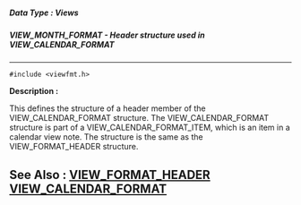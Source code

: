 ##### Data Type : Views
##### VIEW_MONTH_FORMAT - Header structure used in VIEW_CALENDAR_FORMAT
---
```
#include <viewfmt.h>
```
**Description :**

This defines the structure of a header member of the VIEW_CALENDAR_FORMAT 
structure.  The VIEW_CALENDAR_FORMAT structure is part of a 
VIEW_CALENDAR_FORMAT_ITEM, which is an item in a calendar view note.  The 
structure is the same as the VIEW_FORMAT_HEADER structure.

**See Also :**
[VIEW_FORMAT_HEADER](/reference/Data/VIEW_FORMAT_HEADER)
[VIEW_CALENDAR_FORMAT](/reference/Data/VIEW_CALENDAR_FORMAT)
---
